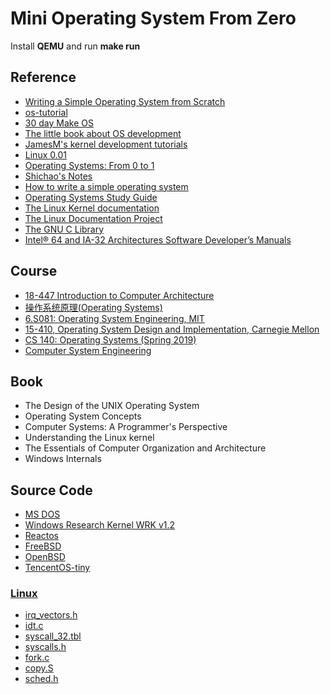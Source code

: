 # Mini Operating System From Zero

Install **QEMU** and run **make run**

## Reference

* [Writing a Simple Operating System from Scratch](http://www.cs.bham.ac.uk/~exr/lectures/opsys/10_11/lectures/os-dev.pdf)
* [os-tutorial](https://github.com/cfenollosa/os-tutorial)
* [30 day Make OS](https://github.com/yourtion/30dayMakeOS)
* [The little book about OS development](https://littleosbook.github.io/)
* [JamesM's kernel development tutorials](http://www.jamesmolloy.co.uk/tutorial_html/index.html)
* [Linux 0.01](https://mirrors.edge.kernel.org/pub/linux/kernel/Historic/)
* [Operating Systems: From 0 to 1](https://tuhdo.github.io/os01/)
* [Shichao's Notes](https://notes.shichao.io)
* [How to write a simple operating system](http://mikeos.sourceforge.net/write-your-own-os.html)
* [Operating Systems Study Guide](http://faculty.salina.k-state.edu/tim/ossg)
* [The Linux Kernel documentation](https://www.kernel.org/doc/html/latest/)
* [The Linux Documentation Project](https://www.tldp.org)
* [The GNU C Library](https://www.gnu.org/software/libc/manual/html_node)
* [Intel® 64 and IA-32 Architectures Software Developer’s Manuals](https://software.intel.com/en-us/articles/intel-sdm)

## Course

* [18-447 Introduction to Computer Architecture](https://www.ece.cmu.edu/~ece447/)
* [操作系统原理(Operating Systems)](https://www.coursera.org/learn/os-pku)
* [6.S081: Operating System Engineering, MIT](https://pdos.csail.mit.edu/6.828/)
* [15-410, Operating System Design and Implementation, Carnegie Mellon](https://www.cs.cmu.edu/~410/)
* [CS 140: Operating Systems (Spring 2019)](http://web.stanford.edu/~ouster/cgi-bin/cs140-spring19/index.php)
* [Computer System Engineering](https://ocw.mit.edu/courses/electrical-engineering-and-computer-science/6-033-computer-system-engineering-spring-2018/)

## Book

* The Design of the UNIX Operating System
* Operating System Concepts
* Computer Systems: A Programmer's Perspective
* Understanding the Linux kernel
* The Essentials of Computer Organization and Architecture
* Windows Internals

## Source Code

* [MS DOS](https://github.com/microsoft/MS-DOS)
* [Windows Research Kernel WRK v1.2](http://gate.upm.ro/os/LABs/Windows_OS_Internals_Curriculum_Resource_Kit-ACADEMIC/WindowsResearchKernel-WRK/)
* [Reactos](https://github.com/reactos/reactos)
* [FreeBSD](https://github.com/freebsd/freebsd)
* [OpenBSD](https://www.openbsd.org/)
* [TencentOS-tiny](https://github.com/Tencent/TencentOS-tiny)

### [Linux](https://github.com/torvalds/linux)

* [irq_vectors.h](https://github.com/torvalds/linux/blob/master/arch/x86/include/asm/irq_vectors.h)
* [idt.c](https://github.com/torvalds/linux/blob/master/arch/x86/kernel/idt.c)
* [syscall_32.tbl](https://github.com/torvalds/linux/blob/master/arch/x86/entry/syscalls/syscall_32.tbl)
* [syscalls.h](https://github.com/torvalds/linux/blob/master/include/linux/syscalls.h)
* [fork.c](https://github.com/torvalds/linux/blob/master/kernel/fork.c)
* [copy.S](https://github.com/torvalds/linux/blob/master/arch/x86/boot/copy.S)
* [sched.h](https://github.com/torvalds/linux/blob/master/include/linux/sched.h)
